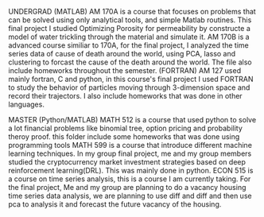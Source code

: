 UNDERGRAD
(MATLAB)
AM  170A is a course that focuses on problems that can be solved using only analytical tools, and simple Matlab routines. This final project I studied Optimizing Porosity for permeability by constructe a model of water trickling through the material and simulate it. 
AM  170B is a advanced course similiar to 170A, for the final project, I analyzed the time series data of cause of death around the world, using PCA, lasso and clustering to forcast the cause of the death around the world. The file also include homeworks throughout the semester.
(FORTRAN)
AM 127 used mainly fortran, C and python, in this course's final project I used FORTRAN to study the behavior of particles moving through 3-dimension space and record their trajectors. I also include homeworks that was done in other languages.

MASTER
(Python/MATLAB)
MATH 512 is a course that used python to solve a lot financial problems like binomial tree, option pricing and probability theroy proof. this folder include some homeworks that was done using programming tools
MATH 599 is a course that introduce different machine learning techniques. In my group final project, me and my group members studied the cryptocurrency market investment strategies based on deep reinforcement learning(DRL). This was mainly done in python.
ECON 515 is a course on time series analysis, this is a course I am currently taking. For the final project, Me and my group are planning to do a vacancy housing time series data analysis, we are planning to use diff and diff and then use pca to analysis it and forecast the future vacancy of the housing.

